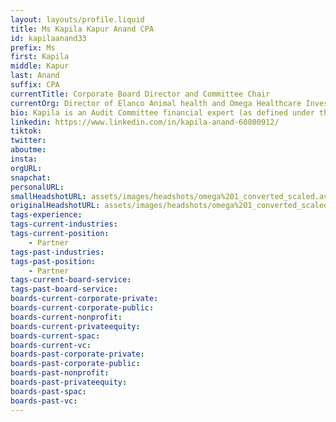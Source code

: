 ```yaml
---
layout: layouts/profile.liquid
title: Ms Kapila Kapur Anand CPA
id: kapilaanand33
prefix: Ms
first: Kapila
middle: Kapur
last: Anand
suffix: CPA
currentTitle: Corporate Board Director and Committee Chair
currentOrg: Director of Elanco Animal health and Omega Healthcare Investors
bio: Kapila is an Audit Committee financial expert (as defined under the Securities and Exchange Commission Rules regarding the provisions of the Sarbanes-Oxley Act) with a deep global background in several industries including business to business as well as business to consumer models. She has had functional experience with IPOs, M&A, Integration, Transformation, Enterprise Risk Management and information security frameworks as well as strategic planning initiatives. She is an experienced board member leading compensation, audit, and ESG/Governance committees.<br /><br />BOARD PROFILE<br /><br />· Omega Healthcare Investors, Inc. (NYSE OHI) serving as Chair of the Audit Committee and a member of the Investment committee.<br /><br /> Elanco Animal Health Incorporated (NYSE ELAN) serving as Chair of the Audit Committee and a member of the Nominating and Governance committee<br /><br /> Recently retired as a director and Chair of the Compensation Committee of Extended Stay America, Inc. and director and Chair of the Audit Committee of ESH Hospitality, Inc (REIT). Both companies were traded on NASDAQ and sold in June 2021<br /><br /> Former director of U.S. Board of Directors of KPMG LLP serving on Strategy, Governance, Compensation, Diversity, Nominating and Professional Practice/Regulatory committees<br /><br />· KPMG Americas during a major outsourcing and ERP implementation <br /><br />Non-Profit&#58; <br /><br />· Rush University Medical Center&#58; Board of Trustees <br /><br />· Chair Emeritus of the WomenCorporateDirectors Education and Development Foundation (WCD) <br /><br />· Emeritus Board member, U.S. Fund for UNICEF <br /><br />· Former Chair of the KPMG Foundation <br /><br />· Former Chair of The Chicago Network, a membership organization of senior executives<br /><br />AWARDS AND RECOGNITION<br /><br />· Named the winner of the 2020 Trailblazer award by WCD <br /><br />l Selected as one of the 2019 Most Influential Corporate Board Directors by Women Inc. magazine<br /><br />· Named to the 2019 National Association of Corporate Directors (NACD) Directorship 100 list of most influential directors in the U.S. <br /><br />· Recognized as a “Woman to Watch” by the Illinois CPA Society <br /><br />· Awarded the “Inspirational Leader” Award by ASCEND, the largest Pan Asian educational network <br /><br />· Profiled as a “Voice of Experience” by the Glass Hammer, an online community created for women executives <br /><br />· Awarded Northern Illinois University’s Department of Accountancy Honorary Alumnus award· Recognized in Equilar's C-Suite magazine as a “Director to Watch”<br /><br />PROFESSIONAL EXPERIENCE<br /><br />Roles at KPMG LLP (KPMG) 1979 to 2020<br /><br />Kapila retired as an active partner in 2016 and was retained as a senior advisor to KPMG through 2020. During her senior advisor term, she was selected by the CEO of KPMG to chair WCD a KPMG affiliate, and establish its governance structure as a non-profit organization.<br /><br />During her KPMG tenure, Kapila had a variety of leadership roles within the Firm as an audit signing partner on NYSE/NASDAQ registered clients, an advisory leader building several new businesses, and was elected by her partners to the KPMG LLP Board and subsequently appointed as the Chair of the KPMG Foundation. She was nominated the national leader of a KPMG affinity group and served on the Firm’s Diversity Network. In addition, she founded and was named the National Segment Leader for Travel, Leisure and Hospitality serving large global clients in this consumer business which experienced double digit growth during her tenure.<br /><br />As a result of the financial crisis in 2008, Kapila was asked to serve as KPMG’s National Partner-in-Charge, Public Policy Business Initiatives responsible for coordinating the U.S. Firm’s strategy and response to public policy changes that impacted the Firm’s clients. In her public policy role, she was involved as a strategic advisor to many clients in industries that had seen significant change because of infrastructure, real estate, health care, tax and financial services reform and their related compliance challenges.<br /><br />In these roles she was involved with projects as diverse as financial reporting, strategy, mergers and acquisitions, integration, human capital management, business and technology transformation projects, enterprise risk management, process and internal control projects including IT security.<br /><br /> Former member of Franciscan Ministries Audit Committee
linkedin: https://www.linkedin.com/in/kapila-anand-60800912/
tiktok: 
twitter: 
aboutme: 
insta: 
orgURL: 
snapchat: 
personalURL: 
smallHeadshotURL: assets/images/headshots/omega%201_converted_scaled.avif
originalHeadshotURL: assets/images/headshots/omega%201_converted_scaled.avif
tags-experience: 
tags-current-industries: 
tags-current-position: 
    - Partner
tags-past-industries: 
tags-past-position: 
    - Partner
tags-current-board-service: 
tags-past-board-service: 
boards-current-corporate-private: 
boards-current-corporate-public: 
boards-current-nonprofit: 
boards-current-privateequity: 
boards-current-spac: 
boards-current-vc: 
boards-past-corporate-private: 
boards-past-corporate-public: 
boards-past-nonprofit: 
boards-past-privateequity: 
boards-past-spac: 
boards-past-vc: 
---
```

